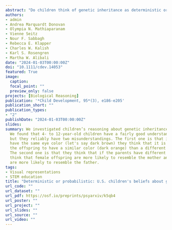 ```yaml
---
abstract: "Do children think of genetic inheritance as deterministic or probabilistic? In two novel tasks, children viewed the eye colors of animal parents and judged and selected possible phenotypes of offspring. Across three studies (N=353, 162 girls, 172 boys, 2 non-binary; 17 did not report gender) with predominantly White U.S. participants collected in 2019–2021, 4- to 12-year-old children showed a probabilistic understanding of genetic inheritance, and they accepted and expected variability in the genetic inheritance of eye color. Children did not show a mother bias but they did show two novel biases: perceptual similarity and sex-matching. These results held for unfamiliar animals and several physical traits (e.g., eye color, ear size, and fin type), and persisted after a lesson."
authors:
- admin
- Andrea Marquardt Donovan
- Olympia N. Mathiaparanam
- Vienne Seitz
- Nour F. Sabbagh
- Rebecca E. Klapper
- Charles W. Kalish
- Karl S. Rosengren
- Martha W. Alibali
date: "2024-01-03T00:00:00Z"
doi: "10.1111/cdev.14053"
featured: True
image:
  caption: 
  focal_point: ""
  preview_only: false
projects: [Biological Reasoning]
publication: '*Child Development, 95*(3), e186-e205'
publication_short: ""
publication_types:
- "2"
publishDate: "2024-01-03T00:00:00Z"
slides: 
summary: We investigated children’s reasoning about genetic inheritance. 
  We found that 4- to 12-year-old children have a fairly good understanding of how genetic inheritance works, 
  but they reliably have two misunderstandings. The first one is that if the two parents 
  have the same eye color (let's say dark brown) they think that it is more likely for 
  the offspring to have a similar color (dark orange) than a different color (green). 
  The second one is that they think that if the parents have different eye colors, they
  think that female offspring are more likely to resemble the mother and male offspring 
  are more likely to resemble the father.
tags:
- Visual representations
- STEM education
title: "Deterministic or probabilistic: U.S. children's beliefs about genetic inheritance"
url_code: ""
url_dataset: ""
url_pdf: https://osf.io/preprints/psyarxiv/k5qb4
url_poster: ""
url_project: ""
url_slides: ""
url_source: ""
url_video: ""
---
```


